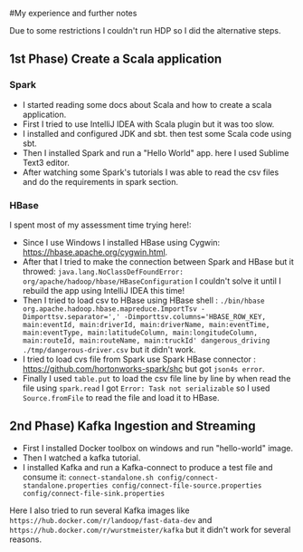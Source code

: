 #My experience and further notes

Due to some restrictions I couldn't run HDP so I did the alternative steps.

## 1st Phase) Create a Scala application

### Spark

- I started reading some docs about Scala and how to create a scala application.
- First I tried to use IntelliJ IDEA with Scala plugin but it was too slow.
- I installed and configured JDK and sbt. then test some Scala code using sbt.
- Then I installed Spark and run a "Hello World" app. here I used Sublime Text3 editor.
- After watching some Spark's tutorials I was able to read the csv files and do the requirements in spark section.  

### HBase

I spent most of my assessment time trying here!:

- Since I use Windows I installed HBase using Cygwin: https://hbase.apache.org/cygwin.html.
- After that I tried to make the connection between Spark and HBase but it throwed:
`java.lang.NoClassDefFoundError: org/apache/hadoop/hbase/HBaseConfiguration`
 I couldn't solve it until I rebuild the app using IntelliJ IDEA this time!
- Then I tried to load csv to HBase using HBase shell : 
`./bin/hbase org.apache.hadoop.hbase.mapreduce.ImportTsv -Dimporttsv.separator=',' -Dimporttsv.columns='HBASE_ROW_KEY, main:eventId, main:driverId, main:driverName, main:eventTime, main:eventType, main:latitudeColumn, main:longitudeColumn, main:routeId, main:routeName, main:truckId' dangerous_driving ./tmp/dangerous-driver.csv`
 but it didn't work.
- I tried to load cvs file from Spark use Spark HBase connector : https://github.com/hortonworks-spark/shc but got `json4s error`.
- Finally I used `table.put` to load the csv file line by line by when read the file using `spark.read` I got `Error: Task not serializable` so I used `Source.fromFile` to read the file and load it to HBase.


## 2nd Phase) Kafka Ingestion and Streaming

- First I installed Docker toolbox on windows and run "hello-world" image.
- Then I watched a kafka tutorial.
- I installed Kafka and run a Kafka-connect to produce a test file and consume it: `connect-standalone.sh config/connect-standalone.properties config/connect-file-source.properties config/connect-file-sink.properties`

Here I also tried to run several Kafka images like `https://hub.docker.com/r/landoop/fast-data-dev` and `https://hub.docker.com/r/wurstmeister/kafka` but it didn't work for several reasons.
